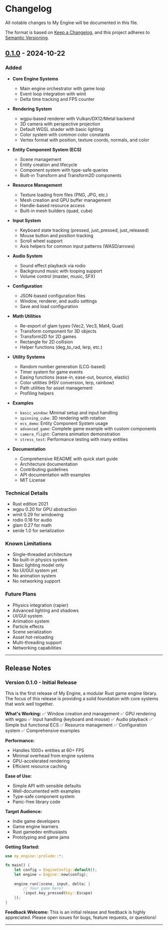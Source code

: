 # Changelog

All notable changes to My Engine will be documented in this file.

The format is based on [Keep a Changelog](https://keepachangelog.com/en/1.0.0/),
and this project adheres to [Semantic Versioning](https://semver.org/spec/v2.0.0.html).

## [0.1.0] - 2024-10-22

### Added
- **Core Engine Systems**
  - Main engine orchestrator with game loop
  - Event loop integration with winit
  - Delta time tracking and FPS counter
  
- **Rendering System**
  - wgpu-based renderer with Vulkan/DX12/Metal backend
  - 3D camera with perspective projection
  - Default WGSL shader with basic lighting
  - Color system with common color constants
  - Vertex format with position, texture coords, normals, and color
  
- **Entity Component System (ECS)**
  - Scene management
  - Entity creation and lifecycle
  - Component system with type-safe queries
  - Built-in Transform and Transform2D components
  
- **Resource Management**
  - Texture loading from files (PNG, JPG, etc.)
  - Mesh creation and GPU buffer management
  - Handle-based resource access
  - Built-in mesh builders (quad, cube)
  
- **Input System**
  - Keyboard state tracking (pressed, just_pressed, just_released)
  - Mouse button and position tracking
  - Scroll wheel support
  - Axis helpers for common input patterns (WASD/arrows)
  
- **Audio System**
  - Sound effect playback via rodio
  - Background music with looping support
  - Volume control (master, music, SFX)
  
- **Configuration**
  - JSON-based configuration files
  - Window, renderer, and audio settings
  - Save and load configuration
  
- **Math Utilities**
  - Re-export of glam types (Vec2, Vec3, Mat4, Quat)
  - Transform component for 3D objects
  - Transform2D for 2D games
  - Rectangle for 2D collision
  - Helper functions (deg_to_rad, lerp, etc.)
  
- **Utility Systems**
  - Random number generation (LCG-based)
  - Timer system for game events
  - Easing functions (ease-in, ease-out, bounce, elastic)
  - Color utilities (HSV conversion, lerp, rainbow)
  - Path utilities for asset management
  - Profiling helpers
  
- **Examples**
  - `basic_window`: Minimal setup and input handling
  - `spinning_cube`: 3D rendering with rotation
  - `ecs_demo`: Entity Component System usage
  - `advanced_game`: Complete game example with custom components
  - `camera_flight`: Camera animation demonstration
  - `stress_test`: Performance testing with many entities
  
- **Documentation**
  - Comprehensive README with quick start guide
  - Architecture documentation
  - Contributing guidelines
  - API documentation with examples
  - MIT License

### Technical Details
- Rust edition 2021
- wgpu 0.20 for GPU abstraction
- winit 0.29 for windowing
- rodio 0.18 for audio
- glam 0.27 for math
- serde 1.0 for serialization

### Known Limitations
- Single-threaded architecture
- No built-in physics system
- Basic lighting model only
- No UI/GUI system yet
- No animation system
- No networking support

### Future Plans
- Physics integration (rapier)
- Advanced lighting and shadows
- UI/GUI system
- Animation system
- Particle effects
- Scene serialization
- Asset hot-reloading
- Multi-threading support
- Networking capabilities

---

## Release Notes

### Version 0.1.0 - Initial Release

This is the first release of My Engine, a modular Rust game engine library. The focus of this release is providing a solid foundation with core systems that work well together.

**What's Working:**
✅ Window creation and management
✅ GPU rendering with wgpu
✅ Input handling (keyboard and mouse)
✅ Audio playback
✅ Simple but functional ECS
✅ Resource management
✅ Configuration system
✅ Comprehensive examples

**Performance:**
- Handles 1000+ entities at 60+ FPS
- Minimal overhead from engine systems
- GPU-accelerated rendering
- Efficient resource caching

**Ease of Use:**
- Simple API with sensible defaults
- Well-documented with examples
- Type-safe component system
- Panic-free library code

**Target Audience:**
- Indie game developers
- Game engine learners
- Rust gamedev enthusiasts
- Prototyping and game jams

**Getting Started:**
```rust
use my_engine::prelude::*;

fn main() {
    let config = EngineConfig::default();
    let engine = Engine::new(config);
    
    engine.run(|scene, input, delta| {
        // Your game here!
        !input.key_pressed(Key::Escape)
    });
}
```

**Feedback Welcome:**
This is an initial release and feedback is highly appreciated. Please open issues for bugs, feature requests, or questions!

---

[0.1.0]: https://github.com/yourusername/my_engine/releases/tag/v0.1.0
